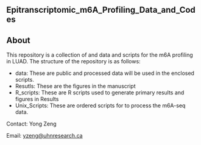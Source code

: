 ## Epitranscriptomic_m6A_Profiling_Data_and_Codes

## About
This repository is a collection of and data and scripts for the m6A profiling in LUAD. 
The structure of the repository is as follows:

  - data: These are public and processed data will be used in the enclosed scripts.  
  - Resutls: These are the figures in the manuscript  
  - R_scripts: These are R scripts used to generate primary results and figures in Results
  - Unix_Scripts: These are ordered scripts for to process the m6A-seq data. 
  

Contact: Yong Zeng

Email: yzeng@uhnresearch.ca